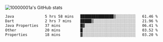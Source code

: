 ![10000001a's GitHub stats](https://github-readme-stats.vercel.app/api?username=10000001a&show_icons=true&theme=onedark&count_private=true)

<!-- [![Top Langs](https://github-readme-stats.vercel.app/api/top-langs/?username=10000001a&layout=compact&theme=onedark&langs_count=5)](https://github.com/anuraghazra/github-readme-stats) -->
<!--
**10000001a/10000001a** is a ✨ _special_ ✨ repository because its `README.md` (this file) appears on your GitHub profile.

Here are some ideas to get you started:

- 🔭 I’m currently working on ...
- 🌱 I’m currently learning ...
- 👯 I’m looking to collaborate on ...
- 🤔 I’m looking for help with ...
- 💬 Ask me about ...
- 📫 How to reach me: ...
- 😄 Pronouns: ...
- ⚡ Fun fact: ...
-->

<!--START_SECTION:waka-->

```txt
Java              5 hrs 58 mins   ███████████████▒░░░░░░░░░   61.46 %
Dart              2 hrs 7 mins    █████▒░░░░░░░░░░░░░░░░░░░   21.96 %
Java Properties   37 mins         █▓░░░░░░░░░░░░░░░░░░░░░░░   06.41 %
Other             20 mins         █░░░░░░░░░░░░░░░░░░░░░░░░   03.52 %
Properties        18 mins         ▓░░░░░░░░░░░░░░░░░░░░░░░░   03.20 %
```

<!--END_SECTION:waka-->
